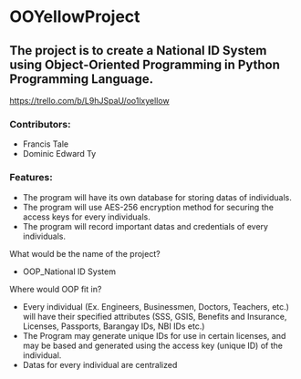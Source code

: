 # OOYellowProject

## The project is to create a National ID System using Object-Oriented Programming in Python Programming Language. ##

https://trello.com/b/L9hJSpaU/oo1lxyellow

### Contributors: ###
* Francis Tale
* Dominic Edward Ty

### Features: ###
* The program will have its own database for storing datas of individuals.
* The program will use AES-256 encryption method for securing the access keys for every individuals.
* The program will record important datas and credentials of every individuals.

What would be the name of the project?
* OOP_National ID System

Where would OOP fit in?
* Every individual (Ex. Engineers, Businessmen, Doctors, Teachers, etc.) will have their specified attributes (SSS, GSIS, Benefits and Insurance, Licenses, Passports, Barangay IDs, NBI IDs etc.)
* The Program may generate unique IDs for use in certain licenses, and may be based and generated using the access key (unique ID) of the individual.
* Datas for every individual are centralized
